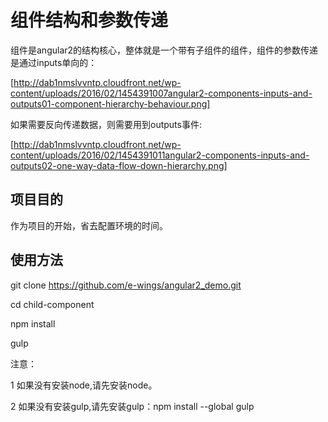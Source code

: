 # 组件结构和参数传递
组件是angular2的结构核心，整体就是一个带有子组件的组件，组件的参数传递是通过inputs单向的：

[http://dab1nmslvvntp.cloudfront.net/wp-content/uploads/2016/02/1454391007angular2-components-inputs-and-outputs01-component-hierarchy-behaviour.png]

如果需要反向传递数据，则需要用到outputs事件:

[http://dab1nmslvvntp.cloudfront.net/wp-content/uploads/2016/02/1454391011angular2-components-inputs-and-outputs02-one-way-data-flow-down-hierarchy.png]

## 项目目的
作为项目的开始，省去配置环境的时间。

## 使用方法

git clone https://github.com/e-wings/angular2_demo.git

cd child-component

npm install

gulp

注意：

1 如果没有安装node,请先安装node。

2 如果没有安装gulp,请先安装gulp：npm install --global gulp
